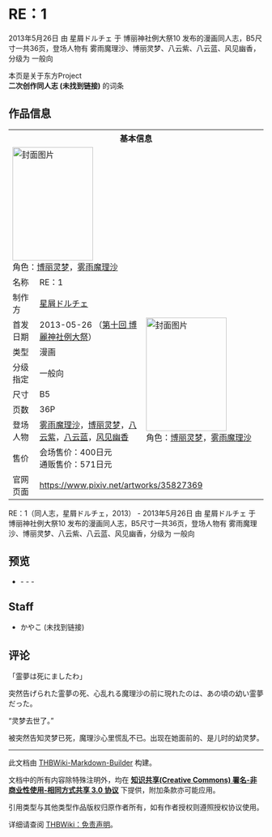 # RE：1

<!-- source html: G:\repos\THBWiki-Markdown-Builder\THBWikiMarkdown\Temp\main\1\1f\ns0%3ARE%EF%BC%9A1.html -->

2013年5月26日 由 星屑ドルチェ 于 博丽神社例大祭10 发布的漫画同人志，B5尺寸一共36页，登场人物有 雾雨魔理沙、博丽灵梦、八云紫、八云蓝、风见幽香，分级为 一般向

本页是关于东方Project  
 **二次创作同人志 (未找到链接)** 的词条
## 作品信息

<table><tbody><tr><th colspan="3">基本信息</th></tr><tr><td class="cover-artwork-mobile" colspan="2"><a href="./文件-RE：1封面.jpg.md" class="image" title="封面图片"><img alt="封面图片" src="https://upload.thwiki.cc/thumb/3/3b/RE%EF%BC%9A1%E5%B0%81%E9%9D%A2.jpg/159px-RE%EF%BC%9A1%E5%B0%81%E9%9D%A2.jpg" decoding="async" loading="lazy" width="159" height="224" srcset="https://upload.thwiki.cc/thumb/3/3b/RE%EF%BC%9A1%E5%B0%81%E9%9D%A2.jpg/238px-RE%EF%BC%9A1%E5%B0%81%E9%9D%A2.jpg 1.5x, https://upload.thwiki.cc/thumb/3/3b/RE%EF%BC%9A1%E5%B0%81%E9%9D%A2.jpg/317px-RE%EF%BC%9A1%E5%B0%81%E9%9D%A2.jpg 2x" data-file-width="567" data-file-height="800"></a><div class="cover-char">角色：<a href="./博丽灵梦.md" title="博丽灵梦">博丽灵梦</a>，<a href="./雾雨魔理沙.md" title="雾雨魔理沙">雾雨魔理沙</a></div></td>
</tr><tr><td class="label">名称</td><td colspan="2"> RE：1 </td></tr><tr><td class="label">制作方</td><td><a href="./星屑ドルチェ.md" title="星屑ドルチェ">星屑ドルチェ</a></td><td class="cover-artwork" rowspan="8" style="min-width:224px;"><a href="./文件-RE：1封面.jpg.md" class="image" title="封面图片"><img alt="封面图片" src="https://upload.thwiki.cc/thumb/3/3b/RE%EF%BC%9A1%E5%B0%81%E9%9D%A2.jpg/159px-RE%EF%BC%9A1%E5%B0%81%E9%9D%A2.jpg" decoding="async" loading="lazy" width="159" height="224" srcset="https://upload.thwiki.cc/thumb/3/3b/RE%EF%BC%9A1%E5%B0%81%E9%9D%A2.jpg/238px-RE%EF%BC%9A1%E5%B0%81%E9%9D%A2.jpg 1.5x, https://upload.thwiki.cc/thumb/3/3b/RE%EF%BC%9A1%E5%B0%81%E9%9D%A2.jpg/317px-RE%EF%BC%9A1%E5%B0%81%E9%9D%A2.jpg 2x" data-file-width="567" data-file-height="800"></a><div class="cover-char">角色：<a href="./博丽灵梦.md" title="博丽灵梦">博丽灵梦</a>，<a href="./雾雨魔理沙.md" title="雾雨魔理沙">雾雨魔理沙</a></div></td>
</tr><tr><td class="label">首发日期</td><td>2013-05-26&#160;（<a href="/展会作品列表?e=%E5%8D%9A%E4%B8%BD%E7%A5%9E%E7%A4%BE%E4%BE%8B%E5%A4%A7%E7%A5%AD%2310">第十回 博麗神社例大祭</a>）</td></tr><tr><td class="label">类型</td><td>漫画</td></tr><tr><td class="label">分级指定</td><td>一般向</td></tr><tr><td class="label">尺寸</td><td>B5</td></tr><tr><td class="label">页数</td><td>36P</td></tr><tr><td class="label">登场人物</td><td><a href="./雾雨魔理沙.md" title="雾雨魔理沙">雾雨魔理沙</a>，<a href="./博丽灵梦.md" title="博丽灵梦">博丽灵梦</a>，<a href="./八云紫.md" title="八云紫">八云紫</a>，<a href="./八云蓝.md" title="八云蓝">八云蓝</a>，<a href="./风见幽香.md" title="风见幽香">风见幽香</a></td></tr><tr><td class="label">售价</td><td>会场售价：400日元<br>通贩售价：571日元</td></tr>
<tr><td class="label">官网页面</td><td colspan="2"><a rel="nofollow" class="external free" href="https://www.pixiv.net/artworks/35827369">https://www.pixiv.net/artworks/35827369</a></td></tr></tbody></table>

RE：1（同人志，星屑ドルチェ，2013） - 2013年5月26日 由 星屑ドルチェ 于 博丽神社例大祭10 发布的漫画同人志，B5尺寸一共36页，登场人物有 雾雨魔理沙、博丽灵梦、八云紫、八云蓝、风见幽香，分级为 一般向
## 预览
- [](./文件-RE：1预览图1.jpg.md)- [](./文件-RE：1预览图2.jpg.md)- [](./文件-RE：1预览图3.jpg.md)- [](./文件-RE：1预览图4.jpg.md)

## Staff
- かやこ (未找到链接)

## 评论

  
「霊夢は死にましたわ」  

突然告げられた霊夢の死、心乱れる魔理沙の前に現れたのは、あの頃の幼い霊夢だった。  

  

“灵梦去世了。”  

被突然告知灵梦已死，魔理沙心里慌乱不已。出现在她面前的、是儿时的幼灵梦。
  







---

此文档由 [THBWiki-Markdown-Builder](https://github.com/Delsin-Yu/THBWiki-Markdown-Builder) 构建。

文档中的所有内容除特殊注明外，均在 [**知识共享(Creative Commons) 署名-非商业性使用-相同方式共享 3.0 协议**](https://creativecommons.org/licenses/by-sa/3.0/deed.zh-hans) 下提供，附加条款亦可能应用。

引用类型与其他类型作品版权归原作者所有，如有作者授权则遵照授权协议使用。

详细请查阅 [THBWiki：免责声明](https://thbwiki.cc/THBWiki:%E5%85%8D%E8%B4%A3%E5%A3%B0%E6%98%8E)。

